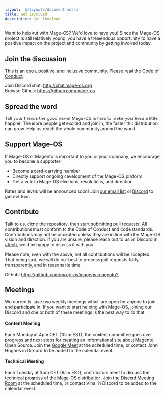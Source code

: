 ```yaml
---
layout: '@/layouts/document.astro'
title: Get Involved
description: Get Involved
---
```


Want to help out with Mage-OS? We'd love to have you! Since the Mage-OS project is still relatively young, you have a tremendous opportunity to have a positive impact on the project and community by getting involved today.

## Join the discussion

This is an open, positive, and inclusive community. Please read the [Code of Conduct](/code-of-conduct).

Join Discord chat: http://chat.mage-os.org  
Browse Github: https://github.com/mage-os  

## Spread the word

Tell your friends the good news! Mage-OS is here to make your lives a little happier. The more people get excited and join in, the faster this distribution can grow. Help us reach the whole community around the world.

## Support Mage-OS

If Mage-OS or Magento is important to you or your company, we encourage you to become a supporter!

- Become a card-carrying member
- Directly support ongoing development of the Mage-OS platform
- Get a vote in Mage-OS elections, resolutions, and direction

Rates and levels will be announced soon! Join [our email list](/newsletter) or [Discord](http://chat.mage-os.org) to get notified.

## Contribute

Talk to us, clone the repository, then start submitting pull requests! All contributions must conform to the Code of Conduct and code standards. Contributions may not be accepted unless they are in line with the Mage-OS vision and direction. If you are unsure, please reach out to us on Discord in [#tech](https://discord.com/channels/893449664093904936/950670671145467924), we'd be happy to discuss it with you.

Please note, even with the above, not all contributions will be accepted. That being said, we will do our best to process pull requests fairly, transparently, and in reasonable time.

Github: https://github.com/mage-os/mageos-magento2

## Meetings

We currently have two weekly meetings which are open for anyone to join and participate in. If you want to start helping with Mage-OS, joining our Discord and one or both of these meetings is the best way to do that.

#### Content Meeting
Each Monday at 4pm CET (10am EST), the content committee goes over progress and next steps for creating an informational site about Magento Open Source. Join the [Google Meet](https://meet.google.com/yiw-vfsk-dsm) at the scheduled time, or contact John Hughes in Discord to be added to the calendar event.

#### Technical Meeting
Each Tuesday at 3pm CET (9am EST), contributors meet to discuss the technical progress of the Mage-OS distribution. Join the [Discord Meeting Room](https://discordapp.com/channels/893449664093904936/900634980571557948) at the scheduled time, or contact Vinai in Discord to be added to the calendar event.
